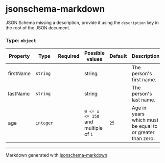 # jsonschema-markdown

JSON Schema missing a description, provide it using the `description` key in the root of the JSON document.

### Type: `object`

| Property | Type | Required | Possible values | Default | Description |
| -------- | ---- | -------- | --------------- | ------- | ----------- |
| firstName | `string` |  | string |  | The person's first name. |
| lastName | `string` |  | string |  | The person's last name. |
| age | `integer` |  | `0 <= x <= 150` and multiple of `1` | `25` | Age in years which must be equal to or greater than zero. |


---

Markdown generated with [jsonschema-markdown](https://github.com/elisiariocouto/jsonschema-markdown).
